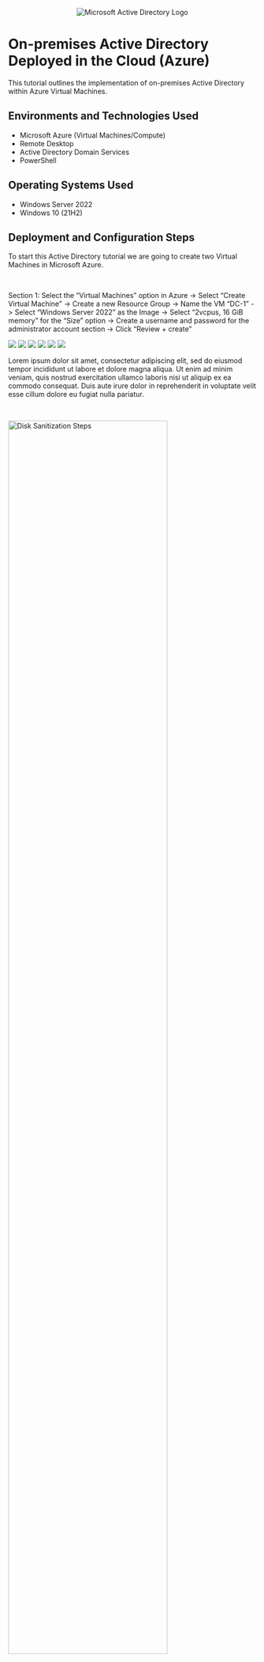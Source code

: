 <p align="center">
<img src="https://i.imgur.com/pU5A58S.png" alt="Microsoft Active Directory Logo"/>
</p>

<h1>On-premises Active Directory Deployed in the Cloud (Azure)</h1>
This tutorial outlines the implementation of on-premises Active Directory within Azure Virtual Machines.<br />

<h2>Environments and Technologies Used</h2>

- Microsoft Azure (Virtual Machines/Compute)
- Remote Desktop
- Active Directory Domain Services
- PowerShell

<h2>Operating Systems Used </h2>

- Windows Server 2022
- Windows 10 (21H2)

<h2>Deployment and Configuration Steps</h2>

<p>To start this Active Directory tutorial we are going to create two Virtual Machines in Microsoft Azure.
</p>
<p>
</p>
<br />
<p>Section 1: Select the “Virtual Machines” option in Azure -> Select “Create Virtual Machine” -> Create a new Resource Group -> Name the VM “DC-1” -> Select “Windows Server 2022” as the Image -> Select “2vcpus, 16 GiB memory” for the “Size” option -> Create a username and password for the administrator account section -> Click “Review + create”</p>
<img src="https://i.gyazo.com/e6a9e290e25895dc34d4e02d354ce40b.png">
<img src="https://i.gyazo.com/d2fee5c127c16f240c64fc22addabeb3.png">
<img src="https://i.gyazo.com/30ddb13bc9a509331963818d763f0be1.png">
<img src="https://i.gyazo.com/d0aa64b7d15ae739868fcbe3c515a09f.png">
<img src="https://i.gyazo.com/142bdf7bba1856b23b5d6bc7287ff0ce.png">
<img src="https://i.gyazo.com/82b68c920f205e3635850a113b6d3ea7.png">
<p>
Lorem ipsum dolor sit amet, consectetur adipiscing elit, sed do eiusmod tempor incididunt ut labore et dolore magna aliqua. Ut enim ad minim veniam, quis nostrud exercitation ullamco laboris nisi ut aliquip ex ea commodo consequat. Duis aute irure dolor in reprehenderit in voluptate velit esse cillum dolore eu fugiat nulla pariatur.
</p>
<br />

<p>
<img src="https://i.imgur.com/DJmEXEB.png" height="80%" width="80%" alt="Disk Sanitization Steps"/>
</p>
<p>
Lorem ipsum dolor sit amet, consectetur adipiscing elit, sed do eiusmod tempor incididunt ut labore et dolore magna aliqua. Ut enim ad minim veniam, quis nostrud exercitation ullamco laboris nisi ut aliquip ex ea commodo consequat. Duis aute irure dolor in reprehenderit in voluptate velit esse cillum dolore eu fugiat nulla pariatur.
</p>
<br />
